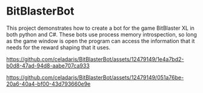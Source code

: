 # BitBlasterBot

This project demonstrates how to create a bot for the game BitBlaster XL in both python and C#. These bots use process memory introspection, so long as the game window is open the program can access the information that it needs for the reward shaping that it uses.

https://github.com/celadaris/BitBlasterBot/assets/12479149/1e4a7bd2-b0d8-47ad-94d8-aabe707ca933




https://github.com/celadaris/BitBlasterBot/assets/12479149/051a76be-20a6-40a4-bf00-43d793660e9e
